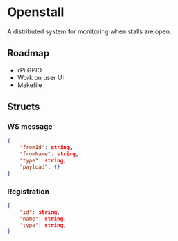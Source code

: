 # Openstall

A distributed system for monitoring when stalls are open.

## Roadmap

- rPi GPIO
- Work on user UI
- Makefile

## Structs

### WS message

```json
{
    "fromId": string,
    "fromName": string,
    "type": string,
    "payload": {}
}
```

### Registration

```json
{
    "id": string,
    "name": string,
    "type": string,
}
```
